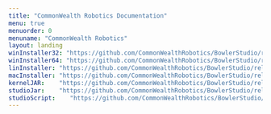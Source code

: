 ```yaml
---
title: "CommonWealth Robotics Documentation"
menu: true
menuorder: 0
menuname: "CommonWealth Robotics"
layout: landing
winInstaller32: "https://github.com/CommonWealthRobotics/BowlerStudio/releases/download/1.0.8/Windows-32-BowlerStudio-1.0.8.exe"
winInstaller64: "https://github.com/CommonWealthRobotics/BowlerStudio/releases/download/1.0.8/Windows-64-BowlerStudio-1.0.8.exe"
linInstaller: "https://github.com/CommonWealthRobotics/BowlerStudio/releases/download/1.0.8/Ubuntu-BowlerStudio-1.0.8.deb"
macInstaller: "https://github.com/CommonWealthRobotics/BowlerStudio/releases/download/1.0.8/MacOSX-BowlerStudio-1.0.8.zip"
kernelJAR:    "https://github.com/CommonWealthRobotics/BowlerStudio/releases/download/1.0.8/BowlerScriptingKernel-0.52.0-fat.jar"
studioJar:    "https://github.com/CommonWealthRobotics/BowlerStudio/releases/download/1.0.8/BowlerStudio.jar"
studioScript:    "https://github.com/CommonWealthRobotics/BowlerStudio/releases/download/1.0.8/bowlerstudio"
---
```


